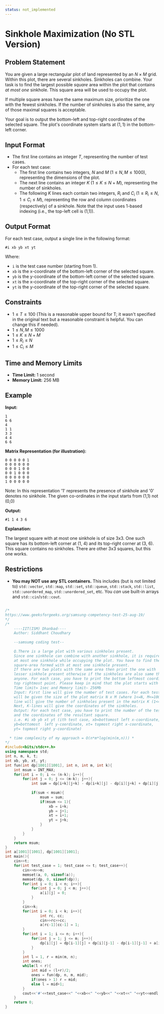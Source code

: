 ```yaml
---
status: not_implemented
---
```


# Sinkhole Maximization (No STL Version)

## Problem Statement

You are given a large rectangular plot of land represented by an $N \times M$ grid.  Within this plot, there are several sinkholes. Sinkholes can combine. Your task is to find the largest possible *square* area within the plot that contains *at most one* sinkhole.  This square area will be used to occupy the plot.

If multiple square areas have the same maximum size, prioritize the one with the fewest sinkholes. If the number of sinkholes is also the same, any of those maximal squares is acceptable.

Your goal is to output the bottom-left and top-right coordinates of the selected square.  The plot's coordinate system starts at $(1, 1)$ in the bottom-left corner.

## Input Format

*   The first line contains an integer $T$, representing the number of test cases.
*   For each test case:
    *   The first line contains two integers, $N$ and $M$ ($1 \le N, M \le 1000$), representing the dimensions of the plot.
    *   The next line contains an integer $K$ ($1 \le K \le N + M$), representing the number of sinkholes.
    *   The following $K$ lines each contain two integers, $R_i$ and $C_i$ ($1 \le R_i \le N$, $1 \le C_i \le M$), representing the row and column coordinates (respectively) of a sinkhole.  Note that the input uses 1-based indexing (i.e., the top-left cell is (1,1)).

## Output Format

For each test case, output a single line in the following format:

```
#i xb yb xt yt
```

Where:

*   `i` is the test case number (starting from 1).
*   `xb` is the x-coordinate of the bottom-left corner of the selected square.
*   `yb` is the y-coordinate of the bottom-left corner of the selected square.
*   `xt` is the x-coordinate of the top-right corner of the selected square.
*   `yt` is the y-coordinate of the top-right corner of the selected square.

## Constraints

*   $1 \le T \le 100$ (This is a reasonable upper bound for T; it wasn't specified in the original text but a reasonable constraint is helpful. You can change this if needed).
*   $1 \le N, M \le 1000$
*   $1 \le K \le N + M$
*   $1 \le R_i \le N$
*   $1 \le C_i \le M$

## Time and Memory Limits

*   **Time Limit:** 1 second
*   **Memory Limit:** 256 MB

## Example

**Input:**

```
1
6 6
4
1 1
3 3
4 4
6 6
```

**Matrix Representation (for illustration):**

```
0 0 0 0 0 1
0 0 0 0 0 0
0 0 0 1 0 0
0 0 1 0 0 0
0 0 0 0 0 0
1 0 0 0 0 0
```
Note: In this representation '1' represents the presence of sinkhole and '0' denotes no sinkhole. The given co-ordinates in the input starts from (1,1) not (0,0)

**Output:**

```
#1 1 4 3 6
```

**Explanation:**

The largest square with at most one sinkhole is of size 3x3.  One such square has its bottom-left corner at (1, 4) and its top-right corner at (3, 6). This square contains no sinkholes. There are other 3x3 squares, but this one works.

## Restrictions

*   **You may NOT use any STL containers.** This includes (but is not limited to) `std::vector`, `std::map`, `std::set`, `std::queue`, `std::stack`, `std::list`, `std::unordered_map`, `std::unordered_set`, etc. You *can* use built-in arrays and `std::cin`/`std::cout`.

## 
```cpp
/*
https://www.geeksforgeeks.org/samsung-competency-test-25-aug-19/
*/
/*
	----IIT(ISM) Dhanbad----
	Author: Siddhant Choudhary
	
	--samsumg coding test--
	
	Q.There is a large plot with various sinkholes present. 
	Since one sinkhole can combine with another sinkhole, it is required to get
	at most one sinkhole while occupying the plot. You have to find the maximum 
	square-area formed with at most one sinkhole present.
	If there are two plots with the same area then print the one with 
	lesser sinkhole present otherwise if the sinkholes are also same then print
	anyone. For each case, you have to print the bottom leftmost coordinate and 
	top rightmost point. Please keep in mind that the plot starts with (1, 1).
	Time limit= 1sec and Memory limit– 256Mb
	Input: First line will give the number of test cases. For each test case, we
	will be given the size of the plot matrix N x M (where 1<=N, M<=1000). Next
	line will give the number of sinkholes present in the matrix K (1<=K<=N+M). 
	Next, K-lines will give the coordinates of the sinkholes.
	Output: For each test case, you have to print the number of the test case
	and the coordinates of the resultant square.
	i.e. #i xb yb xt yt (ith test case, xb=bottomost left x-coordinate, 
	yb=bottomost  left y-coordinate, xt= topmost right x-coordinate,
	yt= topmost right y-coordinate)
	
  *	time complexity of my approach = O(n*m*log(min(m,n))) *
*/
#include<bits/stdc++.h>
using namespace std;
int n, m, k, t;
int xb, yb, xt, yt;
int fun(int dp[1001][1001], int n, int m, int k){
	int msum = INT_MAX;
	for(int i = 0; i <= (n-k); i++){
		for(int j = 0; j <= (m-k); j++){
			int sum = dp[i+k][j+k] - dp[i+k][j] - dp[i][j+k] + dp[i][j];
			
			if(sum < msum){
				msum = sum;
				if(msum <= 1){
					xb = i+k;
					yb = j+1;
					xt = i+1;
					yt = j+k;
				}
			}
		}
	}
	return msum;
}
int a[1001][1001], dp[1001][1001];
int main(){
	cin>>t;
	for(int test_case = 1; test_case <= t; test_case++){
		cin>>n>>m;
		memset(a, 0, sizeof(a));
		memset(dp, 0, sizeof(dp));
		for(int i = 0; i < n; i++){
			for(int j = 0; j < m; j++){
				a[i][j] = 0;
			}
		}
		cin>>k;
		for(int i = 0; i < k; i++){
				int rc, cc;
				cin>>rc>>cc;
				a[rc-1][cc-1] = 1;
		}
		for(int i = 1; i <= n; i++){
			for(int j = 1; j <= m; j++){
				dp[i][j] = dp[i-1][j] + dp[i][j-1] - dp[i-1][j-1] + a[i-1][j-1];
			}
		}
		int l = 1, r = min(m, n);
		int ones;
		while(l < r){
			int mid = (l+r)/2;
			ones = fun(dp, n, m, mid);
			if(ones > 1) r = mid;
			else l = mid+1;
		}
		cout<<'#'<<test_case<<" "<<xb<<" "<<yb<<" "<<xt<<" "<<yt<<endl;
	}
	return 0;
}
```